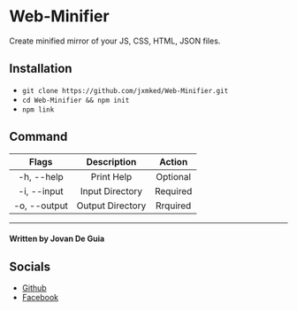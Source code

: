 # Web-Minifier
Create minified mirror of your JS, CSS, HTML, JSON files. 


## Installation
- `git clone https://github.com/jxmked/Web-Minifier.git`
- `cd Web-Minifier && npm init`
- `npm link`


## Command

| Flags | Description | Action |
| :---: | :---: | :---: |
| -h, --help | Print Help | Optional |
| -i, --input | Input Directory | Required |
| -o, --output | Output Directory | Rrquired |

----

#### Written by Jovan De Guia

## Socials

- [Github](https://github.com/jxmked)
- [Facebook](https://www.facebook.com/deguia25)
